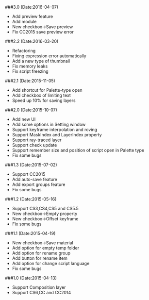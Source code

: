 ###3.0 (Date:2016-04-07)
- Add preview feature
- Add module
- New checkbox->Save preview
- Fix CC2015 save preview error 

###2.2 (Date:2016-03-20)
- Refactoring
- Fixing expression error automatically
- Add a new type of thumbnail
- Fix memory leaks
- Fix script freezing

###2.1 (Date:2015-11-05)
- Add shortcut for Palette-type open
- Add checkbox of limiting text
- Speed up 10% for saving layers

###2.0 (Date:2015-10-07)
- Add new UI
- Add some options in Setting window
- Support keyframe interpolation and roving
- Support MaskIndex and LayerIndex property
- Support ray-traced layer
- Support check update
- Support remember size and position of script open in Palette type
- Fix some bugs

###1.3 (Date:2015-07-02)
- Support CC2015
- Add auto-save feature
- Add export groups feature
- Fix some bugs

###1.2 (Date:2015-05-16)
- Support CS3,CS4,CS5 and CS5.5
- New checkbox->Empty property
- New checkbox->Offset keyframe
- Fix some bugs

###1.1 (Date:2015-04-19)
- New checkbox->Save material
- Add option for empty temp folder
- Add option for rename group
- Add button for rename item
- Add option for change script language
- Fix some bugs

###1.0 (Date:2015-04-13)
- Support Composition layer 
- Support CS6,CC and CC2014
